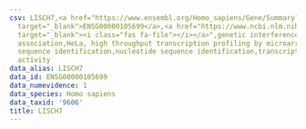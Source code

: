 ```yaml
---
csv: LISCH7,<a href="https://www.ensembl.org/Homo_sapiens/Gene/Summary?db=core;g=ENSG00000105699"
  target="_blank">ENSG00000105699</a>,<a href="https://www.ncbi.nlm.nih.gov/pubmed/17216044"
  target="_blank"><i class="fas fa-file"></i></a>",genetic interference,functional
  association,HeLa, high throughput transcription profiling by microarray,nucleotide
  sequence identification,nucleotide sequence identification,transcriptional regulation,up-regulates
  activity
data_alias: LISCH7
data_id: ENSG00000105699
data_numevidence: 1
data_species: Homo sapiens
data_taxid: '9606'
title: LISCH7
---
```

